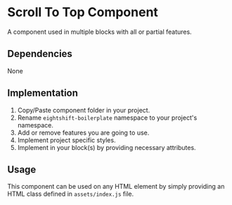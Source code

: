 # Scroll To Top Component

A component used in multiple blocks with all or partial features.

## Dependencies

None

## Implementation
1. Copy/Paste component folder in your project.
2. Rename `eightshift-boilerplate` namespace to your project's namespace.
3. Add or remove features you are going to use.
4. Implement project specific styles.
5. Implement in your block(s) by providing necessary attributes.

## Usage

This component can be used on any HTML element by simply providing an HTML class defined in `assets/index.js` file.


